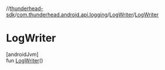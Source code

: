 //[thunderhead-sdk](../../../index.md)/[com.thunderhead.android.api.logging](../index.md)/[LogWriter](index.md)/[LogWriter](-log-writer.md)

# LogWriter

[androidJvm]\
fun [LogWriter](-log-writer.md)()
